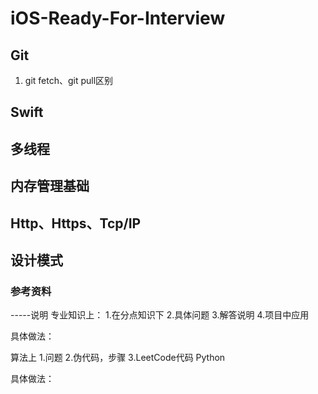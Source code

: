 # iOS-Ready-For-Interview

## Git
1. git fetch、git pull区别

## Swift

## 多线程

## 内存管理基础

## Http、Https、Tcp/IP

## 设计模式

### 参考资料

-----说明
专业知识上：
1.在分点知识下
2.具体问题
3.解答说明
4.项目中应用

具体做法：

算法上
1.问题
2.伪代码，步骤
3.LeetCode代码 Python

具体做法：
